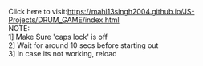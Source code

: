 Click here to visit:https://mahi13singh2004.github.io/JS-Projects/DRUM_GAME/index.html<br>
NOTE:<br>
1] Make Sure 'caps lock' is off<br>
2] Wait for around 10 secs before starting out<br>
3] In case its not working, reload
